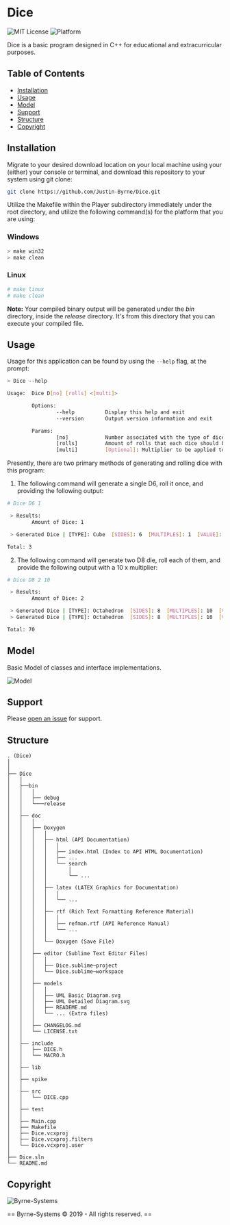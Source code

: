 # Dice

![MIT License](http://byrne-systems.com/content/static/license-MIT-green.svg)
![Platform](http://byrne-systems.com/content/static/platform-linux--64_win--32_osx--64_win--64-lightgrey.svg)

Dice is a basic program designed in C++ for educational and extracurricular purposes.

## Table of Contents

- [Installation](#installation)
- [Usage](#usage)
- [Model](#model)
- [Support](#support)
- [Structure](#structure)
- [Copyright](#copyright)

## Installation

Migrate to your desired download location on your local machine using your (either) your console or terminal, and download this repository to your system using git clone:

```sh
git clone https://github.com/Justin-Byrne/Dice.git
```

Utilize the Makefile within the Player subdirectory immediately under the root directory, and utilize the following command(s) for the platform that you are using:

### Windows 

```sh
> make win32
> make clean
```

### Linux

```sh
# make linux
# make clean
```

**Note:** Your compiled binary output will be generated under the *bin* directory, inside the *release* directory. It's from this directory that you can execute your compiled file.

## Usage

Usage for this application can be found by using the `--help` flag, at the prompt:

```sh
> Dice --help

Usage:  Dice D[no] [rolls] <[multi]>

        Options:
                --help          Display this help and exit
                --version       Output version information and exit

        Params:
                [no]            Number associated with the type of dice generated
                [rolls]         Amount of rolls that each dice should be rolled
                [multi]         [Optional]: Multiplier to be applied to the value rolled
```

Presently, there are two primary methods of generating and rolling dice with this program:

1) The following command will generate a single D6, roll it once, and providing the following output:

```sh
# Dice D6 1

 > Results:
        Amount of Dice: 1

 > Generated Dice | [TYPE]: Cube  [SIDES]: 6  [MULTIPLES]: 1  [VALUE]: 3

Total: 3
```

2) The following command will generate two D8 die, roll each of them, and provide the following output with a 10 x multiplier:

```sh
# Dice D8 2 10

 > Results:
        Amount of Dice: 2

 > Generated Dice | [TYPE]: Octahedron  [SIDES]: 8  [MULTIPLES]: 10  [VALUE]: 4
 > Generated Dice | [TYPE]: Octahedron  [SIDES]: 8  [MULTIPLES]: 10  [VALUE]: 3

Total: 70
```

## Model

Basic Model of classes and interface implementations.

![Model](http://byrne-systems.com/content/static/packages/Dice/UML_Basic_Diagram.svg)

## Support

Please [open an issue](https://github.com/Justin-Byrne/Dice/issues/new) for support.

## Structure

    . (Dice)
    │
    │
    ├── Dice
    │   │
    │   ├──bin
    │   │   │
    │   │   ├── debug
    │   │   └───release
    │   │
    │   ├── doc
    │   │   │
    │   │   ├── Doxygen
    │   │   │   │
    │   │   │   ├── html (API Documentation)
    │   │   │   │   │
    │   │   │   │   ├── index.html (Index to API HTML Documentation)
    │   │   │   │   ├── ...
    │   │   │   │   └── search
    │   │   │   │       │
    │   │   │   │       └── ...
    │   │   │   │
    │   │   │   ├── latex (LATEX Graphics for Documentation)
    │   │   │   │   │
    │   │   │   │   └── ...
    │   │   │   │
    │   │   │   ├── rtf (Rich Text Formatting Reference Material)
    │   │   │   │   │
    │   │   │   │   ├── refman.rtf (API Reference Manual)
    │   │   │   │   └── ...
    │   │   │   │
    │   │   │   └── Doxygen (Save File)
    │   │   │
    │   │   ├── editor (Sublime Text Editor Files)
    │   │   │   │
    │   │   │   ├── Dice.sublime─project
    │   │   │   └── Dice.sublime─workspace
    │   │   │
    │   │   ├── models
    │   │   │   │
    │   │   │   ├── UML Basic Diagram.svg
    │   │   │   ├── UML Detailed Diagram.svg
    │   │   │   ├── READEME.md
    │   │   │   └── ... (Extra files)
    │   │   │
    │   │   ├── CHANGELOG.md
    │   │   └── LICENSE.txt
    │   │
    │   ├── include
    │   │   ├── DICE.h
    │   │   └── MACRO.h
    │   │
    │   ├── lib
    │   │
    │   ├── spike
    │   │
    │   ├── src
    │   │   └── DICE.cpp
    │   │
    │   ├── test
    │   │
    │   ├── Main.cpp
    │   ├── Makefile
    │   ├── Dice.vcxproj
    │   ├── Dice.vcxproj.filters
    │   └── Dice.vcxproj.user
    │
    ├── Dice.sln
    └── README.md


## Copyright

![Byrne-Systems](http://byrne-systems.com/content/static/cube_sm.png)

== Byrne-Systems © 2019 - All rights reserved. ==